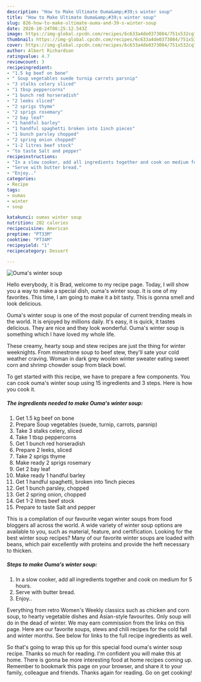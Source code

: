 ```yaml
---
description: "How to Make Ultimate Ouma&amp;#39;s winter soup"
title: "How to Make Ultimate Ouma&amp;#39;s winter soup"
slug: 826-how-to-make-ultimate-ouma-and-39-s-winter-soup
date: 2020-10-24T06:25:12.543Z
image: https://img-global.cpcdn.com/recipes/6c633a4de0373084/751x532cq70/oumas-winter-soup-recipe-main-photo.jpg
thumbnail: https://img-global.cpcdn.com/recipes/6c633a4de0373084/751x532cq70/oumas-winter-soup-recipe-main-photo.jpg
cover: https://img-global.cpcdn.com/recipes/6c633a4de0373084/751x532cq70/oumas-winter-soup-recipe-main-photo.jpg
author: Albert Richardson
ratingvalue: 4.7
reviewcount: 3
recipeingredient:
- "1.5 kg beef on bone"
- " Soup vegetables suede turnip carrots parsnip"
- "3 stalks celery sliced"
- "1 tbsp peppercorns"
- "1 bunch red horseradish"
- "2 leeks sliced"
- "2 sprigs thyme"
- "2 sprigs rosemary"
- "2 bay leaf"
- "1 handful barley"
- "1 handful spaghetti broken into 1inch pieces"
- "1 bunch parsley chopped"
- "2 spring onion chopped"
- "1-2 litres beef stock"
- "to taste Salt and pepper"
recipeinstructions:
- "In a slow cooker, add all ingredients together and cook on medium for 5 hours."
- "Serve with butter bread."
- "Enjoy.."
categories:
- Recipe
tags:
- oumas
- winter
- soup

katakunci: oumas winter soup 
nutrition: 202 calories
recipecuisine: American
preptime: "PT33M"
cooktime: "PT34M"
recipeyield: "1"
recipecategory: Dessert

---
```



![Ouma&#39;s winter soup](https://img-global.cpcdn.com/recipes/6c633a4de0373084/751x532cq70/oumas-winter-soup-recipe-main-photo.jpg)

Hello everybody, it is Brad, welcome to my recipe page. Today, I will show you a way to make a special dish, ouma&#39;s winter soup. It is one of my favorites. This time, I am going to make it a bit tasty. This is gonna smell and look delicious.

Ouma&#39;s winter soup is one of the most popular of current trending meals in the world. It is enjoyed by millions daily. It's easy, it is quick, it tastes delicious. They are nice and they look wonderful. Ouma&#39;s winter soup is something which I have loved my whole life.

These creamy, hearty soup and stew recipes are just the thing for winter weeknights. From minestrone soup to beef stew, they&#39;ll sate your cold weather craving. Woman in dark grey woolen winter sweater eating sweet corn and shrimp chowder soup from black bowl.


To get started with this recipe, we have to prepare a few components. You can cook ouma&#39;s winter soup using 15 ingredients and 3 steps. Here is how you cook it.

<!--inarticleads1-->

##### The ingredients needed to make Ouma&#39;s winter soup:

1. Get 1.5 kg beef on bone
1. Prepare  Soup vegetables (suede, turnip, carrots, parsnip)
1. Take 3 stalks celery, sliced
1. Take 1 tbsp peppercorns
1. Get 1 bunch red horseradish
1. Prepare 2 leeks, sliced
1. Take 2 sprigs thyme
1. Make ready 2 sprigs rosemary
1. Get 2 bay leaf
1. Make ready 1 handful barley
1. Get 1 handful spaghetti, broken into 1inch pieces
1. Get 1 bunch parsley, chopped
1. Get 2 spring onion, chopped
1. Get 1-2 litres beef stock
1. Prepare to taste Salt and pepper


This is a compilation of our favourite vegan winter soups from food bloggers all across the world. A wide variety of winter soup options are available to you, such as material, feature, and certification. Looking for the best winter soup recipes? Many of our favorite winter soups are loaded with beans, which pair excellently with proteins and provide the heft necessary to thicken. 

<!--inarticleads2-->

##### Steps to make Ouma&#39;s winter soup:

1. In a slow cooker, add all ingredients together and cook on medium for 5 hours.
1. Serve with butter bread.
1. Enjoy..


Everything from retro Women&#39;s Weekly classics such as chicken and corn soup, to hearty vegetable dishes and Asian-style favourites. Only soup will do in the dead of winter. We may earn commission from the links on this page. Here are our favorite soups, stews and chili recipes for the cold fall and winter months. See below for links to the full recipe ingredients as well. 

So that's going to wrap this up for this special food ouma&#39;s winter soup recipe. Thanks so much for reading. I'm confident you will make this at home. There is gonna be more interesting food at home recipes coming up. Remember to bookmark this page on your browser, and share it to your family, colleague and friends. Thanks again for reading. Go on get cooking!
